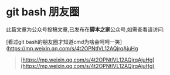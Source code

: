 # git bash 朋友圈

此篇文章为公众号投稿文章,已发布在**脚本之家**公众号,如需查看请访问: 

[看过git bash的朋友圈才知道cmd为啥会呵呵一笑](https://mp.weixin.qq.com/s/4t2OPNtlVL12AQjrqAjuHg

> [https://mp.weixin.qq.com/s/4t2OPNtlVL12AQjrqAjuHg](https://mp.weixin.qq.com/s/4t2OPNtlVL12AQjrqAjuHg)